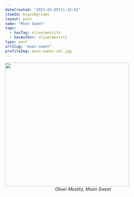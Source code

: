 ```yaml
---
dateCreated: "2023-02-05T11:32:52"
itemId: bcpov6grsams
layout: post
name: "Moon Sweet"
tags:
  - hasTag: olivermestitz
  - hasAuthor: olivermestitz
type: post
urlSlug: "moon-sweet"
profileImg: moon-sweet-sml.jpg
---
```


<img src="../images/moon-sweet.jpg" width="400px" height="auto"/>
<!--nopreview--><div class="caption" style="text-align: center;"><i>Oliver Mestitz, Moon Sweet</i></div><!--/nopreview-->
